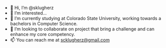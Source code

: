 - 👋 Hi, I’m @sklugherz
- 👀 I’m interested...
- 🌱 I’m currently studying at Colorado State University, working towards a bachelors in Computer Science.
- 💞️ I’m looking to collaborate on project that bring a challenge and can enhance my core competency.
- 📫 You can reach me at scklugherz@gmail.com

<!---
sklugherz/sklugherz is a ✨ special ✨ repository because its `README.md` (this file) appears on your GitHub profile.
You can click the Preview link to take a look at your changes.
--->
